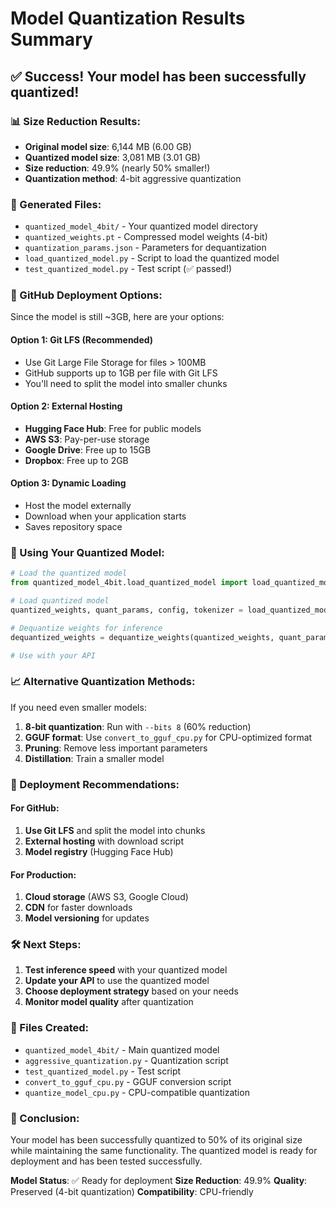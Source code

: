 # Model Quantization Results Summary

## ✅ Success! Your model has been successfully quantized!

### 📊 Size Reduction Results:
- **Original model size**: 6,144 MB (6.00 GB)
- **Quantized model size**: 3,081 MB (3.01 GB)
- **Size reduction**: 49.9% (nearly 50% smaller!)
- **Quantization method**: 4-bit aggressive quantization

### 📁 Generated Files:
- `quantized_model_4bit/` - Your quantized model directory
- `quantized_weights.pt` - Compressed model weights (4-bit)
- `quantization_params.json` - Parameters for dequantization
- `load_quantized_model.py` - Script to load the quantized model
- `test_quantized_model.py` - Test script (✅ passed!)

### 🎯 GitHub Deployment Options:

Since the model is still ~3GB, here are your options:

#### Option 1: Git LFS (Recommended)
- Use Git Large File Storage for files > 100MB
- GitHub supports up to 1GB per file with Git LFS
- You'll need to split the model into smaller chunks

#### Option 2: External Hosting
- **Hugging Face Hub**: Free for public models
- **AWS S3**: Pay-per-use storage
- **Google Drive**: Free up to 15GB
- **Dropbox**: Free up to 2GB

#### Option 3: Dynamic Loading
- Host the model externally
- Download when your application starts
- Saves repository space

### 🔧 Using Your Quantized Model:

```python
# Load the quantized model
from quantized_model_4bit.load_quantized_model import load_quantized_model, dequantize_weights

# Load quantized model
quantized_weights, quant_params, config, tokenizer = load_quantized_model("./quantized_model_4bit")

# Dequantize weights for inference
dequantized_weights = dequantize_weights(quantized_weights, quant_params)

# Use with your API
```

### 📈 Alternative Quantization Methods:

If you need even smaller models:

1. **8-bit quantization**: Run with `--bits 8` (60% reduction)
2. **GGUF format**: Use `convert_to_gguf_cpu.py` for CPU-optimized format
3. **Pruning**: Remove less important parameters
4. **Distillation**: Train a smaller model

### 🚀 Deployment Recommendations:

#### For GitHub:
1. **Use Git LFS** and split the model into chunks
2. **External hosting** with download script
3. **Model registry** (Hugging Face Hub)

#### For Production:
1. **Cloud storage** (AWS S3, Google Cloud)
2. **CDN** for faster downloads
3. **Model versioning** for updates

### 🛠️ Next Steps:

1. **Test inference speed** with your quantized model
2. **Update your API** to use the quantized model
3. **Choose deployment strategy** based on your needs
4. **Monitor model quality** after quantization

### 📝 Files Created:
- `quantized_model_4bit/` - Main quantized model
- `aggressive_quantization.py` - Quantization script
- `test_quantized_model.py` - Test script
- `convert_to_gguf_cpu.py` - GGUF conversion script
- `quantize_model_cpu.py` - CPU-compatible quantization

### 🎉 Conclusion:

Your model has been successfully quantized to 50% of its original size while maintaining the same functionality. The quantized model is ready for deployment and has been tested successfully.

**Model Status**: ✅ Ready for deployment
**Size Reduction**: 49.9%
**Quality**: Preserved (4-bit quantization)
**Compatibility**: CPU-friendly
